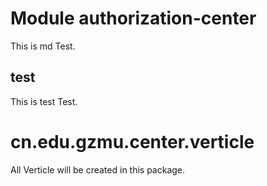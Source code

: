# Module authorization-center

This is md Test.

## test

This is test Test.

# cn.edu.gzmu.center.verticle

All Verticle will be created in this package.
